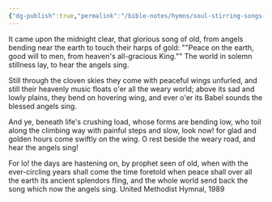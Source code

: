 ```yaml
---
{"dg-publish":true,"permalink":"/bible-notes/hymns/soul-stirring-songs-and-hymns/it-came-upon-the-midnight-clear/","title":"It Came upon the Midnight Clear"}
---
```



It came upon the midnight clear,
that glorious song of old,
from angels bending near the earth
to touch their harps of gold:
""Peace on the earth, good will to men,
from heaven's all-gracious King.""
The world in solemn stillness lay,
to hear the angels sing.

Still through the cloven skies they come
with peaceful wings unfurled,
and still their heavenly music floats
o'er all the weary world;
above its sad and lowly plains,
they bend on hovering wing,
and ever o'er its Babel sounds
the blessed angels sing.

And ye, beneath life's crushing load,
whose forms are bending low,
who toil along the climbing way
with painful steps and slow,
look now! for glad and golden hours
come swiftly on the wing.
O rest beside the weary road,
and hear the angels sing!

For lo! the days are hastening on,
by prophet seen of old,
when with the ever-circling years
shall come the time foretold
when peace shall over all the earth
its ancient splendors fling,
and the whole world send back the song
which now the angels sing.
United Methodist Hymnal, 1989